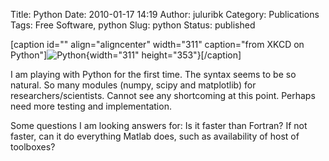 Title: Python
Date: 2010-01-17 14:19
Author: juluribk
Category: Publications
Tags: Free Software, python
Slug: python
Status: published

\[caption id="" align="aligncenter" width="311" caption="from XKCD on Python"\]![](http://imgs.xkcd.com/comics/python.png "Python"){width="311" height="353"}\[/caption\]

I am playing with Python for the first time. The syntax seems to be so natural. So many modules (numpy, scipy and matplotlib) for researchers/scientists. Cannot see any shortcoming at this point. Perhaps need more testing and implementation.

Some questions I am looking answers for: Is it faster than Fortran? If not faster, can it do everything Matlab does, such as availability of host of toolboxes?
